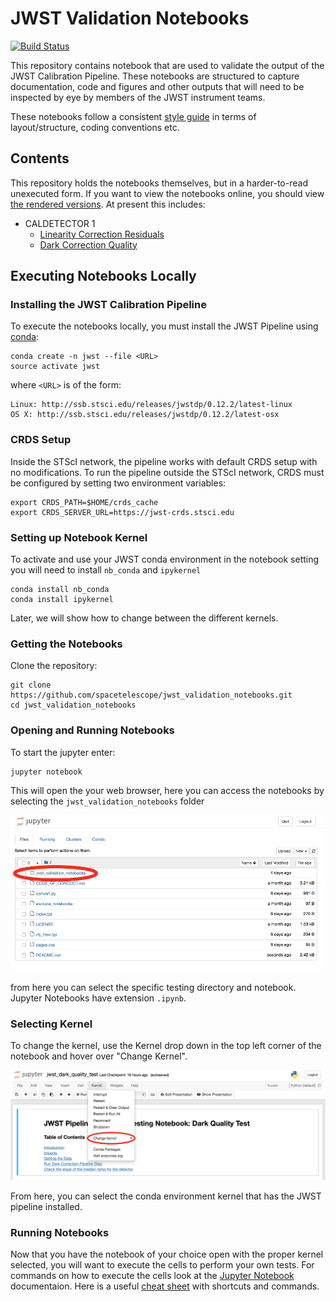 # JWST Validation Notebooks

[![Build Status](https://travis-ci.com/spacetelescope/jwst_validation_notebooks.svg?branch=master)](https://travis-ci.com/spacetelescope/jwst_validation_notebooks)

This repository contains notebook that are used to validate the output of the JWST Calibration Pipeline. These notebooks are structured to capture documentation, code and figures and other outputs that will need to be inspected by eye by members of the JWST instrument teams.

These notebooks follow a consistent [style guide](https://github.com/spacetelescope/style-guides/blob/master/guides/jupyter-notebooks.md) in terms of layout/structure, coding conventions etc.

## Contents

This repository holds the notebooks themselves, but in a harder-to-read unexecuted form. If you want to view the notebooks online, you should view [the rendered versions](https://spacetelescope.github.io/jwst_validation_notebooks/).  At present this includes:



* CALDETECTOR 1
    * [Linearity Correction Residuals](https://spacetelescope.github.io/jwst_validation_notebooks/jwst_validation_notebooks/jwst_linearity_residuals_test/jwst_linearity_validation_testing.html)
    * [Dark Correction Quality](https://spacetelescope.github.io/jwst_validation_notebooks/jwst_validation_notebooks/jwst_dark_quality_test/jwst_dark_quality_test.html)


## Executing Notebooks Locally

### Installing the JWST Calibration Pipeline ###
To execute the notebooks locally, you must install the JWST Pipeline using [conda](https://conda.io/docs/index.html):

    conda create -n jwst --file <URL>
    source activate jwst

where `<URL>` is of the form:

    Linux: http://ssb.stsci.edu/releases/jwstdp/0.12.2/latest-linux
    OS X: http://ssb.stsci.edu/releases/jwstdp/0.12.2/latest-osx

### CRDS Setup ###

Inside the STScI network, the pipeline works with default CRDS setup with no modifications.  To run the pipeline outside the STScI network, CRDS must be configured by setting two environment variables:

    export CRDS_PATH=$HOME/crds_cache
    export CRDS_SERVER_URL=https://jwst-crds.stsci.edu

### Setting up Notebook Kernel ###

To activate and use your JWST conda environment in the notebook setting you will need to install `nb_conda` and `ipykernel`

    conda install nb_conda
    conda install ipykernel

Later, we will show how to change between the different kernels.

### Getting the Notebooks ###

Clone the repository:

    git clone https://github.com/spacetelescope/jwst_validation_notebooks.git
    cd jwst_validation_notebooks

### Opening and Running Notebooks ###

To start the jupyter enter:

    jupyter notebook

This will open the your web browser, here you can access the notebooks by selecting the `jwst_validation_notebooks` folder

![Notebook Home](docs/static/notebook_home.png)

from here you can select the specific testing directory and notebook. Jupyter Notebooks have extension `.ipynb`.

### Selecting Kernel ###

To change the kernel, use the Kernel drop down in the top left corner of the notebook and hover over "Change Kernel".

![Select Kernel](docs/static/kernel.png)

From here, you can select the conda environment kernel that has the JWST pipeline installed.

### Running Notebooks ###

Now that you have the notebook of your choice open with the proper kernel selected, you will want to execute the cells to perform your own tests. 
For commands on how to execute the cells look at the [Jupyter Notebook](https://jupyter-notebook.readthedocs.io/en/stable/) documentaion.
Here is a useful [cheat sheet](https://www.cheatography.com/weidadeyue/cheat-sheets/jupyter-notebook/pdf_bw/) with shortcuts and commands. 